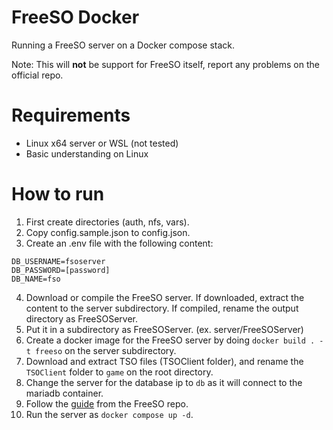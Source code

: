 # FreeSO Docker
Running a FreeSO server on a Docker compose stack.

Note: This will **not** be support for FreeSO itself, report any problems on the official repo.

# Requirements
- Linux x64 server or WSL (not tested)
- Basic understanding on Linux

# How to run
1. First create directories (auth, nfs, vars).
2. Copy config.sample.json to config.json.
3. Create an .env file with the following content:
```
DB_USERNAME=fsoserver
DB_PASSWORD=[password]
DB_NAME=fso
```
4. Download or compile the FreeSO server. If downloaded, extract the content to the server subdirectory. If compiled, rename the output directory as FreeSOServer.
5. Put it in a subdirectory as FreeSOServer. (ex. server/FreeSOServer)
6. Create a docker image for the FreeSO server by doing `docker build . -t freeso` on the server subdirectory.
7. Download and extract TSO files (TSOClient folder), and rename the `TSOClient` folder to `game` on the root directory.
8. Change the server for the database ip to `db` as it will connect to the mariadb container.
9. Follow the [guide](https://github.com/riperiperi/FreeSO/blob/master/Documentation/Initial%20Setup.md) from the FreeSO repo.
10. Run the server as `docker compose up -d`.
